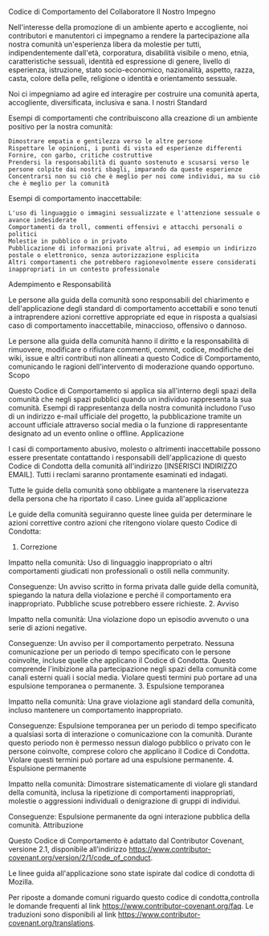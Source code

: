 Codice di Comportamento del Collaboratore
Il Nostro Impegno

Nell'interesse della promozione di un ambiente aperto e accogliente, noi contributori e manutentori ci impegnamo a rendere la partecipazione alla nostra comunità un'esperienza libera da molestie per tutti, indipendentemente dall'età, corporatura, disabilità visibile o meno, etnia, caratteristiche sessuali, identità ed espressione di genere, livello di esperienza, istruzione, stato socio-economico, nazionalità, aspetto, razza, casta, colore della pelle, religione o identità e orientamento sessuale.

Noi ci impegniamo ad agire ed interagire per costruire una comunità aperta, accogliente, diversificata, inclusiva e sana.
I nostri Standard

Esempi di comportamenti che contribuiscono alla creazione di un ambiente positivo per la nostra comunità:

    Dimostrare empatia e gentilezza verso le altre persone
    Rispettare le opinioni, i punti di vista ed esperienze differenti
    Fornire, con garbo, critiche costruttive
    Prendersi la responsabilità di quanto sostenuto e scusarsi verso le persone colpite dai nostri sbagli, imparando da queste esperienze
    Concentrarsi non su ciò che è meglio per noi come individui, ma su ciò che è meglio per la comunità

Esempi di comportamento inaccettabile:

    L'uso di linguaggio o immagini sessualizzate e l'attenzione sessuale o avance indesiderate
    Comportamenti da troll, commenti offensivi e attacchi personali o politici
    Molestie in pubblico o in privato
    Pubblicazione di informazioni private altrui, ad esempio un indirizzo postale o elettronico, senza autorizzazione esplicita
    Altri comportamenti che potrebbero ragionevolmente essere considerati inappropriati in un contesto professionale

Adempimento e Responsabilità

Le persone alla guida della comunità sono responsabili del chiarimento e dell'applicazione degli standard di comportamento accettabili e sono tenuti a intraprendere azioni correttive appropriate ed eque in risposta a qualsiasi caso di comportamento inaccettabile, minaccioso, offensivo o dannoso.

Le persone alla guida della comunità hanno il diritto e la responsabilità di rimuovere, modificare o rifiutare commenti, commit, codice, modifiche dei wiki, issue e altri contributi non allineati a questo Codice di Comportamento, comunicando le ragioni dell'intervento di moderazione quando opportuno.
Scopo

Questo Codice di Comportamento si applica sia all'interno degli spazi della comunità che negli spazi pubblici quando un individuo rappresenta la sua comunità. Esempi di rappresentanza della nostra comunità includono l'uso di un indirizzo e-mail ufficiale del progetto, la pubblicazione tramite un account ufficiale attraverso social media o la funzione di rappresentante designato ad un evento online o offline.
Applicazione

I casi di comportamento abusivo, molesto o altrimenti inaccettabile possono essere presentate contattando i responsabili dell'applicazione di questo Codice di Condotta della comunità all'indirizzo [INSERISCI INDIRIZZO EMAIL]. Tutti i reclami saranno prontamente esaminati ed indagati.

Tutte le guide della comunità sono obbligate a mantenere la riservatezza della persona che ha riportato il caso.
Linee guida all'applicazione

Le guide della comunità seguiranno queste linee guida per determinare le azioni correttive contro azioni che ritengono violare questo Codice di Condotta:
1. Correzione

Impatto nella comunità: Uso di linguaggio inappropriato o altri comportamenti giudicati non professionali o ostili nella community.

Conseguenze: Un avviso scritto in forma privata dalle guide della comunità, spiegando la natura della violazione e perché il comportamento era inappropriato. Pubbliche scuse potrebbero essere richieste.
2. Avviso

Impatto nella comunità: Una violazione dopo un episodio avvenuto o una serie di azioni negative.

Conseguenze: Un avviso per il comportamento perpetrato. Nessuna comunicazione per un periodo di tempo specificato con le persone coinvolte, incluse quelle che applicano il Codice di Condotta. Questo comprende l'inibizione alla partecipazione negli spazi della comunità come canali esterni quali i social media. Violare questi termini può portare ad una espulsione temporanea o permanente.
3. Espulsione temporanea

Impatto nella comunità: Una grave violazione agli standard della comunità, incluso mantenere un comportamento inappropriato.

Conseguenze: Espulsione temporanea per un periodo di tempo specificato a qualsiasi sorta di interazione o comunicazione con la comunità. Durante questo periodo non è permesso nessun dialogo pubblico o privato con le persone coinvolte, comprese coloro che applicano il Codice di Condotta. Violare questi termini può portare ad una espulsione permanente.
4. Espulsione permanente

Impatto nella comunità: Dimostrare sistematicamente di violare gli standard della comunità, inclusa la ripetizione di comportamenti inappropriati, molestie o aggressioni individuali o denigrazione di gruppi di individui.

Conseguenze: Espulsione permanente da ogni interazione pubblica della comunità.
Attribuzione

Questo Codice di Comportamento è adattato dal Contributor Covenant, versione 2.1, disponibile all'indirizzo https://www.contributor-covenant.org/version/2/1/code_of_conduct.

Le linee guida all'applicazione sono state ispirate dal codice di condotta di Mozilla.

Per riposte a domande comuni riguardo questo codice di condotta,controlla le domande frequenti al link https://www.contributor-covenant.org/faq. Le traduzioni sono disponibili al link https://www.contributor-covenant.org/translations.
